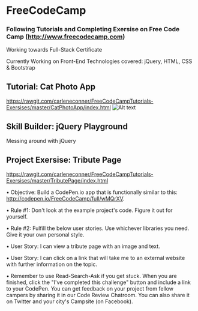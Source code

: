 # FreeCodeCamp
### Following Tutorials and Completing Exersise on Free Code Camp (http://www.freecodecamp.com)

Working towards Full-Stack Certificate

Currently Working on Front-End
Technologies covered: jQuery, HTML, CSS & Bootstrap

## Tutorial: Cat Photo App

https://rawgit.com/carleneconner/FreeCodeCampTutorials-Exersises/master/CatPhotoApp/index.html
![Alt text](http://i.imgur.com/jOc1JF1.png?raw=true "Optional Title")

## Skill Builder: jQuery Playground

Messing around with jQuery

## Project Exersise: Tribute Page

https://rawgit.com/carleneconner/FreeCodeCampTutorials-Exersises/master/TributePage/index.html

•	Objective: Build a CodePen.io app that is functionally similar to this: http://codepen.io/FreeCodeCamp/full/wMQrXV. 

•	Rule #1: Don't look at the example project's code. Figure it out for yourself. 

•	Rule #2: Fulfill the below user stories. Use whichever libraries you need. Give it your own personal style. 

•	User Story: I can view a tribute page with an image and text. 

•	User Story: I can click on a link that will take me to an external website with further information on the topic. 

•	Remember to use Read-Search-Ask if you get stuck. When you are finished, click the "I've completed this challenge" 
button and include a link to your CodePen. You can get feedback on your project from fellow campers by sharing it in 
our Code Review Chatroom. You can also share it on Twitter and your city's Campsite (on Facebook).


